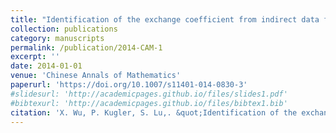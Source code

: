 ```yaml
---
title: "Identification of the exchange coefficient from indirect data for a coupled continuum pipe-flow model"
collection: publications
category: manuscripts
permalink: /publication/2014-CAM-1
excerpt: ''
date: 2014-01-01
venue: 'Chinese Annals of Mathematics'
paperurl: 'https://doi.org/10.1007/s11401-014-0830-3'
#slidesurl: 'http://academicpages.github.io/files/slides1.pdf'
#bibtexurl: 'http://academicpages.github.io/files/bibtex1.bib'
citation: 'X. Wu, P. Kugler, S. Lu,. &quot;Identification of the exchange coefficient from indirect data for a coupled continuum pipe-flow model.&quot; <i>Chinese Annals of Mathematics</i>. 35B(3), 483-500, 2014. https://doi.org/10.1007/s11401-014-0830-3.'
---
```

